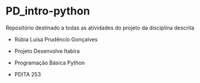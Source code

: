 # PD_intro-python

Repositório destinado a todas as atividades do projeto da disciplina descrita

- Rúbia Luisa Prudêncio Gonçalves

- Projeto Desenvolve Itabira

- Programação Básica Python

- PDITA 253
